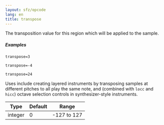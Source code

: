 ```yaml
---
layout: sfz/opcode
lang: en
title: transpose
---
```

The transposition value for this region which will be applied to the sample.

##### Examples

```
transpose=3

transpose=-4

transpose=24
```

Uses include creating layered instruments by transposing samples at different
pitches to all play the same note, and (combined with `locc` and `hicc`) octave
selection controls in synthesizer-style instruments.

| Type    | Default | Range       |
| ---     | ---     | ---         |
| integer | 0       | -127 to 127 |
